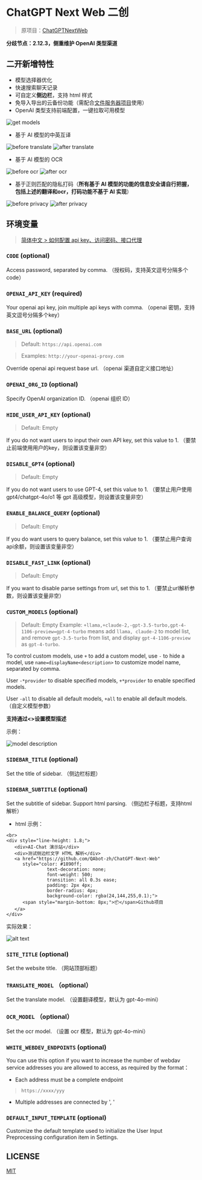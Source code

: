 # ChatGPT Next Web 二创
> 原项目：[ChatGPTNextWeb](https://github.com/ChatGPTNextWeb/ChatGPT-Next-Web)


**分歧节点：2.12.3，侧重维护 OpenAI 类型渠道**

##  二开新增特性
- 模型选择器优化
- 快速搜索聊天记录
- 可自定义**侧边栏**，支持 html 样式
- 免导入导出的云备份功能（需配合[文件服务器项目](https://github.com/QAbot-zh/go-file-server)使用）
- OpenAI 类型支持前端配置，一键拉取可用模型

![get models](./docs/images/getModels.png)

- 基于 AI 模型的中英互译

![before translate](./docs/images/translate-1.png)
![after translate](./docs/images/translate-2.png)

- 基于 AI 模型的 OCR 

![before ocr](./docs/images/ocr-1.png)
![after ocr](./docs/images/ocr-2.png)

- 基于正则匹配的隐私打码（**所有基于 AI 模型的功能的信息安全请自行把握，包括上述的翻译和ocr，打码功能不基于 AI 实现**）

![before privacy](./docs//images/privacy-1.png)
![after privacy](./docs//images/privacy-2.png)

## 环境变量

> [简体中文 > 如何配置 api key、访问密码、接口代理](./README_CN.md#环境变量)

### `CODE` (optional)

Access password, separated by comma. （授权码，支持英文逗号分隔多个code）

### `OPENAI_API_KEY` (required)

Your openai api key, join multiple api keys with comma. （openai 密钥，支持英文逗号分隔多个key）

### `BASE_URL` (optional)

> Default: `https://api.openai.com`

> Examples: `http://your-openai-proxy.com`

Override openai api request base url. （openai 渠道自定义接口地址）

### `OPENAI_ORG_ID` (optional)

Specify OpenAI organization ID. （openai 组织 ID）

### `HIDE_USER_API_KEY` (optional)

> Default: Empty

If you do not want users to input their own API key, set this value to 1. （要禁止前端使用用户的key，则设置该变量非空）

### `DISABLE_GPT4` (optional)

> Default: Empty

If you do not want users to use GPT-4, set this value to 1. （要禁止用户使用 gpt4/chatgpt-4o/o1 等 gpt 高级模型，则设置该变量非空）

### `ENABLE_BALANCE_QUERY` (optional)

> Default: Empty

If you do want users to query balance, set this value to 1. （要禁止用户查询api余额，则设置该变量非空）

### `DISABLE_FAST_LINK` (optional)

> Default: Empty

If you want to disable parse settings from url, set this to 1. （要禁止url解析参数，则设置该变量非空）

### `CUSTOM_MODELS` (optional)

> Default: Empty
> Example: `+llama,+claude-2,-gpt-3.5-turbo,gpt-4-1106-preview=gpt-4-turbo` means add `llama, claude-2` to model list, and remove `gpt-3.5-turbo` from list, and display `gpt-4-1106-preview` as `gpt-4-turbo`.

To control custom models, use `+` to add a custom model, use `-` to hide a model, use `name=displayName<description>` to customize model name, separated by comma.

User `-*provider` to disable specified models, `+*provider` to enable specified models. 

User `-all` to disable all default models, `+all` to enable all default models. （自定义模型参数）

 **支持通过<>设置模型描述**

 示例：

![model description](./docs/images/model-description.png)

### `SIDEBAR_TITLE` (optional)

Set the title of sidebar. （侧边栏标题）

### `SIDEBAR_SUBTITLE` (optional)

Set the subtitle of sidebar. Support html parsing. （侧边栏子标题，支持html解析）

- html 示例：
```
<br>
<div style="line-height: 1.8;">
   <div>AI-Chat 演示站</div>
   <div>测试侧边栏文字 HTML 解析</div>
   <a href="https://github.com/QAbot-zh/ChatGPT-Next-Web" 
      style="color: #1890ff;
               text-decoration: none;
               font-weight: 500;
               transition: all 0.3s ease;
               padding: 2px 4px;
               border-radius: 4px;
               background-color: rgba(24,144,255,0.1);">
      <span style="margin-bottom: 8px;">📦</span>Github项目
   </a>
</div>
```

实际效果：

![alt text](image.png)

### `SITE_TITLE` (optional)

Set the website title. （网站顶部标题）

### `TRANSLATE_MODEL` （optional）

Set the translate model. （设置翻译模型，默认为 gpt-4o-mini）

### `OCR_MODEL` （optional）

Set the ocr model. （设置 ocr 模型，默认为 gpt-4o-mini）


### `WHITE_WEBDEV_ENDPOINTS` (optional)

You can use this option if you want to increase the number of webdav service addresses you are allowed to access, as required by the format：
- Each address must be a complete endpoint 
> `https://xxxx/yyy`
- Multiple addresses are connected by ', '

### `DEFAULT_INPUT_TEMPLATE` (optional)

Customize the default template used to initialize the User Input Preprocessing configuration item in Settings.


## LICENSE

[MIT](https://opensource.org/license/mit/)